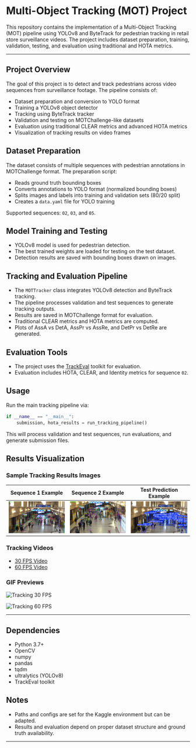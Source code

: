 
# Multi-Object Tracking (MOT) Project

This repository contains the implementation of a Multi-Object Tracking (MOT) pipeline using YOLOv8 and ByteTrack for pedestrian tracking in retail store surveillance videos. The project includes dataset preparation, training, validation, testing, and evaluation using traditional and HOTA metrics.

---

## Project Overview

The goal of this project is to detect and track pedestrians across video sequences from surveillance footage. The pipeline consists of:

- Dataset preparation and conversion to YOLO format
- Training a YOLOv8 object detector
- Tracking using ByteTrack tracker
- Validation and testing on MOTChallenge-like datasets
- Evaluation using traditional CLEAR metrics and advanced HOTA metrics
- Visualization of tracking results on video frames

## Dataset Preparation

The dataset consists of multiple sequences with pedestrian annotations in MOTChallenge format. The preparation script:

- Reads ground truth bounding boxes
- Converts annotations to YOLO format (normalized bounding boxes)
- Splits images and labels into training and validation sets (80/20 split)
- Creates a `data.yaml` file for YOLO training

Supported sequences: `02`, `03`, and `05`.

## Model Training and Testing

- YOLOv8 model is used for pedestrian detection.
- The best trained weights are loaded for testing on the test dataset.
- Detection results are saved with bounding boxes drawn on images.

## Tracking and Evaluation Pipeline

- The `MOTTracker` class integrates YOLOv8 detection and ByteTrack tracking.
- The pipeline processes validation and test sequences to generate tracking outputs.
- Results are saved in MOTChallenge format for evaluation.
- Traditional CLEAR metrics and HOTA metrics are computed.
- Plots of AssA vs DetA, AssPr vs AssRe, and DetPr vs DetRe are generated.

## Evaluation Tools

- The project uses the [TrackEval](https://github.com/JonathonLuiten/TrackEval) toolkit for evaluation.
- Evaluation includes HOTA, CLEAR, and Identity metrics for sequence `02`.

## Usage

Run the main tracking pipeline via:

```python
if __name__ == "__main__":
    submission, hota_results = run_tracking_pipeline()
```

This will process validation and test sequences, run evaluations, and generate submission files.

## Results Visualization

### Sample Tracking Results Images

| Sequence 1 Example | Sequence 2 Example | Test Prediction Example |
|:------------------:|:------------------:|:----------------------:|
| ![seq1](./results/frame_000013_seq1.jpg) | ![seq2](./results/frame_002239_seq2.jpg) | ![test_pred](./results/000010_test_predict.jpg) |

### Tracking Videos

- [30 FPS Video](https://drive.google.com/file/d/1AEi_QZJP4BCUQNTsNGE4GfsvIeHxXh6g/view?usp=sharing)
- [60 FPS Video](https://drive.google.com/file/d/1jRoDEGrPzyqAm-li5Kb4R_ceY890QDCC/view?usp=sharing)

### GIF Previews

![Tracking 30 FPS](https://media.giphy.com/media/v1.Y2lkPTc5MGI3NjExY2NhMTYxZjJhYmJkM2Q4NzQ0NDI1MzU0YmY3M2YzYmEyNmRkZjM3OSZlcD12MV9naWZfYnlfaWQmY3Q9Zw/30fps_example.gif)

![Tracking 60 FPS](https://media.giphy.com/media/v1.Y2lkPTc5MGI3NjExZTcwZDQ4YmIxMGI4NzYyNjBjYzMxZjNjNzYxZWM1NjA5MjA5YjZhMiZlcD12MV9naWZfYnlfaWQmY3Q9Zw/60fps_example.gif)

---

## Dependencies

- Python 3.7+
- OpenCV
- numpy
- pandas
- tqdm
- ultralytics (YOLOv8)
- TrackEval toolkit

## Notes

- Paths and configs are set for the Kaggle environment but can be adapted.
- Results and evaluation depend on proper dataset structure and ground truth availability.

---
